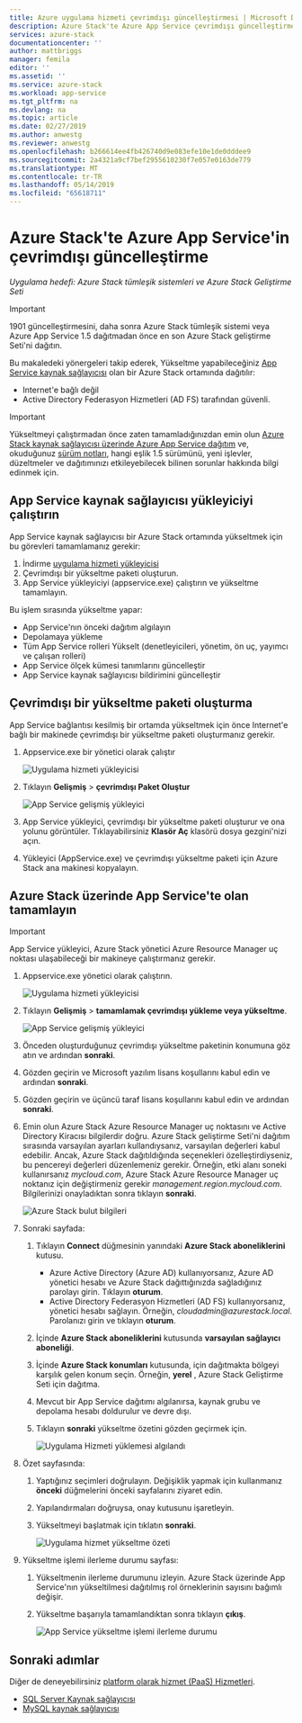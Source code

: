 ```yaml
---
title: Azure uygulama hizmeti çevrimdışı güncelleştirmesi | Microsoft Docs
description: Azure Stack'te Azure App Service çevrimdışı güncelleştirmeye yönelik ayrıntılı kılavuz
services: azure-stack
documentationcenter: ''
author: mattbriggs
manager: femila
editor: ''
ms.assetid: ''
ms.service: azure-stack
ms.workload: app-service
ms.tgt_pltfrm: na
ms.devlang: na
ms.topic: article
ms.date: 02/27/2019
ms.author: anwestg
ms.reviewer: anwestg
ms.openlocfilehash: b266614ee4fb426740d9e083efe10e1de0dddee9
ms.sourcegitcommit: 2a4321a9cf7bef2955610230f7e057e0163de779
ms.translationtype: MT
ms.contentlocale: tr-TR
ms.lasthandoff: 05/14/2019
ms.locfileid: "65618711"
---
```

# <a name="offline-update-of-azure-app-service-on-azure-stack"></a>Azure Stack'te Azure App Service'in çevrimdışı güncelleştirme

*Uygulama hedefi: Azure Stack tümleşik sistemleri ve Azure Stack Geliştirme Seti*

> [!IMPORTANT]
> 1901 güncelleştirmesini, daha sonra Azure Stack tümleşik sistemi veya Azure App Service 1.5 dağıtmadan önce en son Azure Stack geliştirme Seti'ni dağıtın. 

Bu makaledeki yönergeleri takip ederek, Yükseltme yapabileceğiniz [App Service kaynak sağlayıcısı](azure-stack-app-service-overview.md) olan bir Azure Stack ortamında dağıtılır:

* Internet'e bağlı değil
* Active Directory Federasyon Hizmetleri (AD FS) tarafından güvenli.

> [!IMPORTANT]
> Yükseltmeyi çalıştırmadan önce zaten tamamladığınızdan emin olun [Azure Stack kaynak sağlayıcısı üzerinde Azure App Service dağıtım](azure-stack-app-service-deploy-offline.md) ve, okuduğunuz [sürüm notları](azure-stack-app-service-release-notes-update-five.md), hangi eşlik 1.5 sürümünü, yeni işlevler, düzeltmeler ve dağıtımınızı etkileyebilecek bilinen sorunlar hakkında bilgi edinmek için.

## <a name="run-the-app-service-resource-provider-installer"></a>App Service kaynak sağlayıcısı yükleyiciyi çalıştırın

App Service kaynak sağlayıcısı bir Azure Stack ortamında yükseltmek için bu görevleri tamamlamanız gerekir:

1. İndirme [uygulama hizmeti yükleyicisi](https://aka.ms/appsvcupdate4installer)
2. Çevrimdışı bir yükseltme paketi oluşturun.
3. App Service yükleyiciyi (appservice.exe) çalıştırın ve yükseltme tamamlayın.

Bu işlem sırasında yükseltme yapar:

* App Service'nın önceki dağıtım algılayın
* Depolamaya yükleme
* Tüm App Service rolleri Yükselt (denetleyicileri, yönetim, ön uç, yayımcı ve çalışan rolleri)
* App Service ölçek kümesi tanımlarını güncelleştir
* App Service kaynak sağlayıcısı bildirimini güncelleştir

## <a name="create-an-offline-upgrade-package"></a>Çevrimdışı bir yükseltme paketi oluşturma

App Service bağlantısı kesilmiş bir ortamda yükseltmek için önce Internet'e bağlı bir makinede çevrimdışı bir yükseltme paketi oluşturmanız gerekir.

1. Appservice.exe bir yönetici olarak çalıştır

    ![Uygulama hizmeti yükleyicisi][1]

2. Tıklayın **Gelişmiş** > **çevrimdışı Paket Oluştur**

    ![App Service gelişmiş yükleyici][2]

3. App Service yükleyici, çevrimdışı bir yükseltme paketi oluşturur ve ona yolunu görüntüler.  Tıklayabilirsiniz **Klasör Aç** klasörü dosya gezgini'nizi açın.

4. Yükleyici (AppService.exe) ve çevrimdışı yükseltme paketi için Azure Stack ana makinesi kopyalayın.

## <a name="complete-the-upgrade-of-app-service-on-azure-stack"></a>Azure Stack üzerinde App Service'te olan tamamlayın

> [!IMPORTANT]
> App Service yükleyici, Azure Stack yönetici Azure Resource Manager uç noktası ulaşabileceği bir makineye çalıştırmanız gerekir.
>
>

1. Appservice.exe yönetici olarak çalıştırın.

    ![Uygulama hizmeti yükleyicisi][1]

2. Tıklayın **Gelişmiş** > **tamamlamak çevrimdışı yükleme veya yükseltme**.

    ![App Service gelişmiş yükleyici][2]

3. Önceden oluşturduğunuz çevrimdışı yükseltme paketinin konumuna göz atın ve ardından **sonraki**.

4. Gözden geçirin ve Microsoft yazılım lisans koşullarını kabul edin ve ardından **sonraki**.

5. Gözden geçirin ve üçüncü taraf lisans koşullarını kabul edin ve ardından **sonraki**.

6. Emin olun Azure Stack Azure Resource Manager uç noktasını ve Active Directory Kiracısı bilgilerdir doğru. Azure Stack geliştirme Seti'ni dağıtım sırasında varsayılan ayarları kullandıysanız, varsayılan değerleri kabul edebilir. Ancak, Azure Stack dağıtıldığında seçenekleri özelleştirdiyseniz, bu pencereyi değerleri düzenlemeniz gerekir. Örneğin, etki alanı soneki kullanırsanız *mycloud.com*, Azure Stack Azure Resource Manager uç noktanız için değiştirmeniz gerekir *management.region.mycloud.com*. Bilgilerinizi onayladıktan sonra tıklayın **sonraki**.

    ![Azure Stack bulut bilgileri][3]

7. Sonraki sayfada:

   1. Tıklayın **Connect** düğmesinin yanındaki **Azure Stack aboneliklerini** kutusu.
      * Azure Active Directory (Azure AD) kullanıyorsanız, Azure AD yönetici hesabı ve Azure Stack dağıttığınızda sağladığınız parolayı girin. Tıklayın **oturum**.
      * Active Directory Federasyon Hizmetleri (AD FS) kullanıyorsanız, yönetici hesabı sağlayın. Örneğin, _cloudadmin@azurestack.local_. Parolanızı girin ve tıklayın **oturum**.
   2. İçinde **Azure Stack aboneliklerini** kutusunda **varsayılan sağlayıcı aboneliği**.
   3. İçinde **Azure Stack konumları** kutusunda, için dağıtmakta bölgeyi karşılık gelen konum seçin. Örneğin, **yerel** , Azure Stack Geliştirme Seti için dağıtma.
   4. Mevcut bir App Service dağıtımı algılanırsa, kaynak grubu ve depolama hesabı doldurulur ve devre dışı.
   5. Tıklayın **sonraki** yükseltme özetini gözden geçirmek için.

      ![Uygulama Hizmeti yüklemesi algılandı][4]

8. Özet sayfasında:
   1. Yaptığınız seçimleri doğrulayın. Değişiklik yapmak için kullanmanız **önceki** düğmelerini önceki sayfalarını ziyaret edin.
   2. Yapılandırmaları doğruysa, onay kutusunu işaretleyin.
   3. Yükseltmeyi başlatmak için tıklatın **sonraki**.

       ![Uygulama hizmet yükseltme özeti][5]

9. Yükseltme işlemi ilerleme durumu sayfası:
    1. Yükseltmenin ilerleme durumunu izleyin. Azure Stack üzerinde App Service'nın yükseltilmesi dağıtılmış rol örneklerinin sayısını bağımlı değişir.
    2. Yükseltme başarıyla tamamlandıktan sonra tıklayın **çıkış**.

        ![App Service yükseltme işlemi ilerleme durumu][6]

<!--Image references-->
[1]: ./media/azure-stack-app-service-update-offline/app-service-exe.png
[2]: ./media/azure-stack-app-service-update-offline/app-service-exe-advanced.png
[3]: ./media/azure-stack-app-service-update-offline/app-service-azure-resource-manager-endpoints.png
[4]: ./media/azure-stack-app-service-update-offline/app-service-installation-detected.png
[5]: ./media/azure-stack-app-service-update-offline/app-service-upgrade-summary.png
[6]: ./media/azure-stack-app-service-update-offline/app-service-upgrade-complete.png

## <a name="next-steps"></a>Sonraki adımlar

Diğer de deneyebilirsiniz [platform olarak hizmet (PaaS) Hizmetleri](azure-stack-offer-services-overview.md).

* [SQL Server Kaynak sağlayıcısı](azure-stack-sql-resource-provider-deploy.md)
* [MySQL kaynak sağlayıcısı](azure-stack-mysql-resource-provider-deploy.md)
